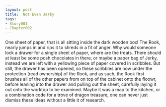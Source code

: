 ```yaml
---
layout: post
title:  Not Even Jerky
tags:
- Story001
- Chapter002
---
```


One sheet of paper, that is all sitting inside the dark wooden box!  The Rook, nearly jumps in and rips it to shreds in a fit of anger.  Why would someone lock a drawer for a single sheet of paper, where are the treats.  There should at least be some posh chocolates in there, or maybe a paper bag of Jerky, instead we are left with a yellowing piece of paper covered in scribbles.  But still, the drawer has been opened, so these scribbles are now under the protection (read ownership) of the Rook, and as such, the Rook first brushes all of the other papers from on top of the cabinet onto the floowr, before leaning into the drawer and pulling out the sheet, carefully laying it out onto the worktop to be examined.  Maybe it was a map to the kitchen, or a combination code for a trove of dragon treasure, one can never just dismiss these ideas without a little it of research.